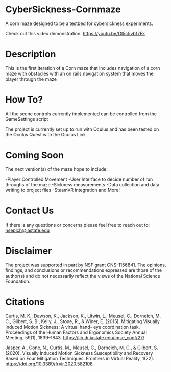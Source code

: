 # CyberSickness-Cornmaze
A corn maze designed to be a testbed for cybersickness experiments.

Check out this video demonstration: https://youtu.be/GI5c5vbf7Fk

# Description

This is the first iteration of a Corn maze that includes navigation of a corn maze with obstacles with an on rails navigation system that moves the player through the maze

# How To?

All the scene controls currently implemented can be controlled from the GameSettings script

The project is currently set up to run with Oculus and has been tested on the Oculus Quest with the Oculus Link

# Coming Soon

The next version(s) of the maze hope to include:

-Player Controlled Movement
-User Interface to decide number of run throughs of the maze
-Sickness measurements
-Data collection and data writing to project files
-SteamVR integration
and More!

# Contact Us

If there is any questions or concerns please feel free to reach out to: nsepich@iastate.edu

# Disclaimer

The project was supported in part by NSF grant CNS-1156841. The opinions, findings, and conclusions or recommendations expressed are those of the author(s) and do not necessarily reflect the views of the National Science Foundation.

# Citations
Curtis, M. K., Dawson, K., Jackson, K., Litwin, L., Meusel, C., Dorneich, M. C., Gilbert, S. B., Kelly, J., Stone, R., & Winer, E. (2015). Mitigating Visually Induced Motion Sickness: A virtual hand- eye coordination task. Proceedings of the Human Factors and Ergonomics Society Annual Meeting, 59(1), 1839–1843. https://lib.dr.iastate.edu/imse_conf/27/

Jasper, A., Cone, N., Curtis, M., Meusel, C., Dorneich, M. C., & Gilbert, S. (2020). Visually Induced Motion Sickness Susceptibility and Recovery Based on Four Mitigation Techniques. Frontiers in Virtual Reality, 1(22). https://doi.org/10.3389/frvir.2020.582108

